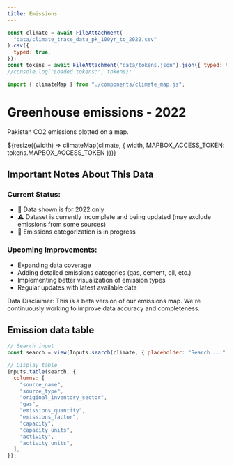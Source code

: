 ```yaml
---
title: Emissions
---
```


```js
const climate = await FileAttachment(
  "data/climate_trace_data_pk_100yr_to_2022.csv"
).csv({
  typed: true,
});
const tokens = await FileAttachment("data/tokens.json").json({ typed: true });
//console.log("Loaded tokens:", tokens);
```

```js
import { climateMap } from "./components/climate_map.js";
```

# Greenhouse emissions - 2022

Pakistan CO2 emissions plotted on a map.

<div class="grid grid-cols-1">
  <div class="card">
    ${resize((width) => climateMap(climate, {
      width,
      MAPBOX_ACCESS_TOKEN: tokens.MAPBOX_ACCESS_TOKEN
    }))}
  </div>
</div>

## Important Notes About This Data

### Current Status:

* 📅 Data shown is for 2022 only
* ⚠️ Dataset is currently incomplete and being updated (may exclude emissions from some sources)
* 🔄 Emissions categorization is in progress

### Upcoming Improvements:

* Expanding data coverage
* Adding detailed emissions categories (gas, cement, oil, etc.)
* Implementing better visualization of emission types
* Regular updates with latest available data

Data Disclaimer: This is a beta version of our emissions map. We're continuously working to improve data accuracy and completeness.

## Emission data table

```js
// Search input
const search = view(Inputs.search(climate, { placeholder: "Search ..." }));
```

```js
// Display table
Inputs.table(search, {
  columns: [
    "source_name",
    "source_type",
    "original_inventory_sector",
    "gas",
    "emissions_quantity",
    "emissions_factor",
    "capacity",
    "capacity_units",
    "activity",
    "activity_units",
  ],
});
```
